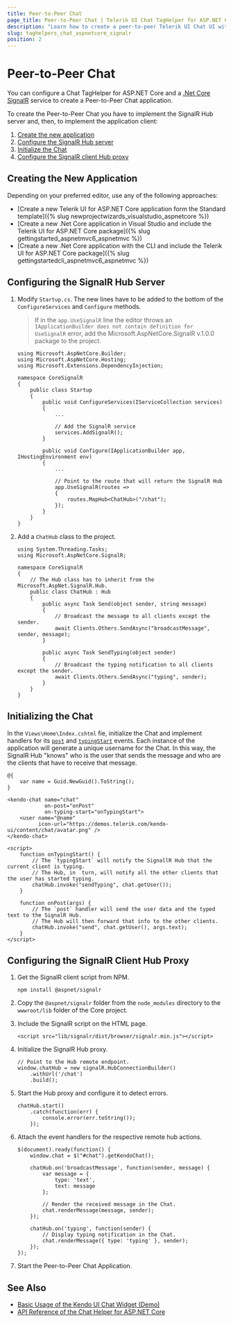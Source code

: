 ```yaml
---
title: Peer-to-Peer Chat
page_title: Peer-to-Peer Chat | Telerik UI Chat TagHelper for ASP.NET Core
description: "Learn how to create a peer-to-peer Telerik UI Chat UI with ASP.NET Core SignalR."
slug: taghelpers_chat_aspnetcore_signalr
position: 2
---
```


# Peer-to-Peer Chat

You can configure a Chat TagHelper for ASP.NET Core and a [.Net Core SignalR](https://docs.microsoft.com/en-us/aspnet/signalr/) service to create a Peer-to-Peer Chat application.

To create the Peer-to-Peer Chat you have to implement the SignalR Hub server and, then, to implement the application client:

1. [Create the new application](#creating-the-new-application)
1. [Configure the SignalR Hub server](#configuring-the-signalr-hub-server)
1. [Initialize the Chat](#initializing-the-chat)
1. [Configure the SignalR client Hub proxy](#configuring-the-signalr-client-hub-proxy)

## Creating the New Application

Depending on your preferred editor, use any of the following approaches:

* [Create a new Telerik UI for ASP.NET Core application form the Standard template]({% slug newprojectwizards_visualstudio_aspnetcore %})
* [Create a new .Net Core application in Visual Studio and include the Telerik UI for ASP.NET Core package]({% slug gettingstarted_aspnetmvc6_aspnetmvc %})
* [Create a new .Net Core application with the CLI and include the Telerik UI for ASP.NET Core package]({% slug gettingstartedcli_aspnetmvc6_aspnetmvc %})

## Configuring the SignalR Hub Server

1. Modify `Startup.cs`. The new lines have to be added to the bottom of the `ConfigureServices` and `Configure` methods.

    > If in the `app.UseSignalR` line the editor throws an `IApplicationBuilder does not contain definition for UseSignalR` error, add the Microsoft.AspNetCore.SignalR v.1.0.0 package to the project.

    ```
    using Microsoft.AspNetCore.Builder;
    using Microsoft.AspNetCore.Hosting;
    using Microsoft.Extensions.DependencyInjection;

    namespace CoreSignalR
    {
        public class Startup
        {
            public void ConfigureServices(IServiceCollection services)
            {
                ...

                // Add the SignalR service
                services.AddSignalR();
            }

            public void Configure(IApplicationBuilder app, IHostingEnvironment env)
            {
                ...

                // Point to the route that will return the SignalR Hub
                app.UseSignalR(routes =>
                {
                    routes.MapHub<ChatHub>("/chat");
                });
            }
        }
    }

    ```

1. Add a `ChatHub` class to the project.

    ```
    using System.Threading.Tasks;
    using Microsoft.AspNetCore.SignalR;

    namespace CoreSignalR
    {
        // The Hub class has to inherit from the Microsoft.AspNet.SignalR.Hub.
        public class ChatHub : Hub
        {
            public async Task Send(object sender, string message)
            {
                // Broadcast the message to all clients except the sender.
                await Clients.Others.SendAsync("broadcastMessage", sender, message);
            }

            public async Task SendTyping(object sender)
            {
                // Broadcast the typing notification to all clients except the sender.
                await Clients.Others.SendAsync("typing", sender);
            }
        }
    }
    ```

## Initializing the Chat

In the `Views\Home\Index.cshtml` fie, initialize the Chat and implement handlers for its [`post`](https://docs.telerik.com/kendo-ui/api/javascript/ui/chat/events/post) and [`typingStart`](https://docs.telerik.com/kendo-ui/api/javascript/ui/chat/events/typingstart) events. Each instance of the application will generate a unique username for the Chat. In this way, the SignalR Hub "knows" who is the user that sends the message and who are the clients that have to receive that message.

```
@{
    var name = Guid.NewGuid().ToString();
}

<kendo-chat name="chat"
            on-post="onPost"
            on-typing-start="onTypingStart">
    <user name="@name"
          icon-url="https://demos.telerik.com/kendo-ui/content/chat/avatar.png" />
</kendo-chat>

<script>
    function onTypingStart() {
        // The `typingStart` will notify the SignallR Hub that the current client is typing.
        // The Hub, in  turn, will notify all the other clients that the user has started typing.
        chatHub.invoke("sendTyping", chat.getUser());
    }

    function onPost(args) {
        // The `post` handler will send the user data and the typed text to the SignalR Hub.
        // The Hub will then forward that info to the other clients.
        chatHub.invoke("send", chat.getUser(), args.text);
    }
</script>
```

## Configuring the SignalR Client Hub Proxy

1. Get the SignalR client script from NPM.

    ```
    npm install @aspnet/signalr
    ```

1. Copy the `@aspnet/signalr` folder from the `node_modules` directory to the `wwwroot/lib` folder of the Core project.
1. Include the SignalR script on the HTML page.

    ```
    <script src="lib/signalr/dist/browser/signalr.min.js"></script>
    ```

1. Initialize the SignalR Hub proxy.

    ```
    // Point to the Hub remote endpoint.
    window.chatHub = new signalR.HubConnectionBuilder()
        .withUrl('/chat')
        .build();
    ```

1. Start the Hub proxy and configure it to detect errors.

    ```
    chatHub.start()
        .catch(function(err) {
            console.error(err.toString());
        });
    ```

1. Attach the event handlers for the respective remote hub actions.

    ```
    $(document).ready(function() {
        window.chat = $("#chat").getKendoChat();

        chatHub.on('broadcastMessage', function(sender, message) {
            var message = {
                type: 'text',
                text: message
            };

            // Render the received message in the Chat.
            chat.renderMessage(message, sender);
        });

        chatHub.on('typing', function(sender) {
            // Display typing notification in the Chat.
            chat.renderMessage({ type: 'typing' }, sender);
        });
    });
    ```

1. Start the Peer-to-Peer Chat Application.

## See Also

* [Basic Usage of the Kendo UI Chat Widget (Demo)](https://demos.telerik.com/kendo-ui/chat/index)
* [API Reference of the Chat Helper for ASP.NET Core](/api/chat)
